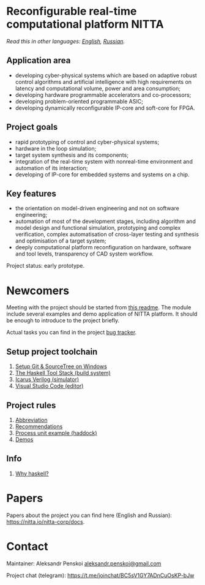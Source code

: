 # Reconfigurable real-time computational platform NITTA

*Read this in other languages: [English](README.md), [Russian](README.ru.md).*

## Application area

- developing cyber-physical systems which are based on adaptive robust control algorithms and
  artificial intelligence with high requirements on latency and computational volume, power and area
  consumption; 
- developing hardware programmable accelerators and co-processors;
- developing problem-oriented programmable ASIC; 
- developing dynamically reconfigurable IP-core and soft-core for FPGA.

## Project goals

- rapid prototyping of control and cyber-physical systems;
- hardware in the loop simulation;
- target system synthesis and its components;
- integration of the real-time system with nonreal-time environment and automation of its
  interaction;
- developing of IP-core for embedded systems and systems on a chip.

## Key features

- the orientation on model-driven engineering and not on software engineering; 
- automation of most of the development stages, including algorithm and model design and functional
  simulation, prototyping and complex verification, complex automatisation of cross-layer testing
  and synthesis and optimisation of a target system;
- deeply computational platform reconfiguration on hardware, software and tool levels, transparency
  of CAD system workflow.

Project status: early prototype.

# Newcomers

Meeting with the project should be started from [this readme](app/README.md). The
module include several examples and demo application of NITTA platform. It
should be enough to introduce to the project briefly.

Actual tasks you can find in the project [bug tracker](https://nitta.io/nitta-corp/nitta/issues).

## Setup project toolchain
1. [Setup Git & SourceTree on Windows](doc/sourcetree-install.md)
1. [The Haskell Tool Stack (build system)](doc/stack-install.md)
1. [Icarus Verilog (simulator)](doc/hdl-install.md)
1. [Visual Studio Code (editor)](doc/vscode-install.md)

## Project rules
1. [Abbreviation](doc/abbreviation.md)
1. [Recommendations](doc/rules.md)
1. [Process unit example (haddock)](src/NITTA/ProcessUnits/Multiplier.hs)
1. [Demos](app/README.md)

## Info
1. [Why haskell?](/doc/why-haskell.md)

# Papers
Papers about the project you can find here (English and Russian): <https://nitta.io/nitta-corp/docs>.

# Contact
Maintainer: Aleksandr Penskoi <aleksandr.penskoi@gmail.com>

Project chat (telegram):  <https://t.me/joinchat/BC5sV1GY7ADnCuOsKP-bJw>
